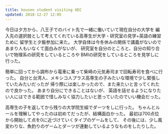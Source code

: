 ```yaml
---
title: kousen student visiting UEC
updated: 2018-12-27 12:05
---
```

今日は夕方から、八王子でのバイト先で一緒に働いていて現在自分の大学を
編入先の選択肢として考えてくれている高専生が大学・研究室の見学+英語の練習ために
留学生と夕飯参加に来た。
大学自体は今冬休みの関係で講義がないのであまり人もいなくて面白みがないが、
研究室を自分のところと、自分の知り合いで物理系の研究をしているところや
BMIの研究をしているところを見学しに行った。

簡単に回ってから調布から電車に乗って柴崎の元気寿司まで回転寿司を食べに行った。
自分と台湾人、メキシコ人プラス高専生の子みたいな環境で少し緊張していたみたいだったが
帰り際には楽しかったので、また来たいと言ってくれたので良かった。
あまり自分にできることはないが、
英語を話せるようになりたい人にはできる範囲で惜しみなく協力したいと思っていたのでいい機会だった。

高専生の子を返してから残りの大学院生組でダーツをしに行った。
ちゃんとルールを理解してやったのは初めてだったが、結構面白かった。
最初は700点位から開始して点を0に近づけていくタイプのゲームをして、
その後には、少し風変わりな、魚釣りのゲームとダーツが連動しているようなものをしたりした。
